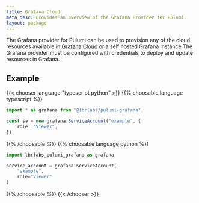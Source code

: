 ```yaml
---
title: Grafana Cloud
meta_desc: Provides an overview of the Grafana Provider for Pulumi.
layout: package
---
```


The Grafana provider for Pulumi can be used to provision any of the cloud resources available in [Grafana Cloud](https://grafana.com/products/cloud/) or a self hosted Grafana instance
The Grafana provider must be configured with credentials to deploy and update resources in Grafana.

## Example

{{< chooser language "typescript,python" >}}
{{% choosable language typescript %}}

```typescript
import * as grafana from "@lbrlabs/pulumi-grafana";

const sa = new grafana.ServiceAccount("example", {
    role: "Viewer",
})

```

{{% /choosable %}}
{{% choosable language python %}}

```python
import lbrlabs_pulumi_grafana as grafana

service_account = grafana.ServiceAccount(
    "example",
    role="Viewer"
)
```

{{% /choosable %}}
{{< /chooser >}}
